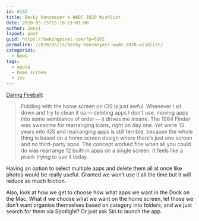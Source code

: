 ```yaml
---
id: 6182
title: Becky Hansmeyer's WWDC 2020 Wishlist
date: 2020-05-15T15:16:11+01:00
author: Jenxi
layout: post
guid: https://bakingpixel.com/?p=6182
permalink: /2020/05/15/becky-hansmeyers-wwdc-2020-wishlist/
categories:
  - News
tags:
  - apple
  - home screen
  - ios
---
```

[Daring Fireball](https://daringfireball.net/linked/2020/05/14/hansmeyer-wwdc-wishlist):

<blockquote class="wp-block-quote">
  <p>
    Fiddling with the home screen on iOS is just awful. Whenever I sit down and try to clean it up — deleting apps I don’t use, moving apps into some semblance of order — it drives me insane. The 1984 Finder was awesome for rearranging icons, right on day one. Yet we’re 13 years into iOS and rearranging apps is still terrible, because the whole thing is based on a home screen design where there’s just one screen and no third-party apps. The concept worked fine when all you could do was rearrange 12 built-in apps on a single screen. It feels like a prank trying to use it today.
  </p>
</blockquote>

Having an option to select multiple apps and delete them all at once like photos would be really useful. Granted we won&#8217;t use it all the time but it will reduce so much friction.

Also, look at how we get to choose how what apps we want in the Dock on the Mac. What if we choose what we want on the home screen, let those we don&#8217;t want organise themselves based on category into folders, and we just search for them via Spotlight? Or just ask Siri to launch the app.